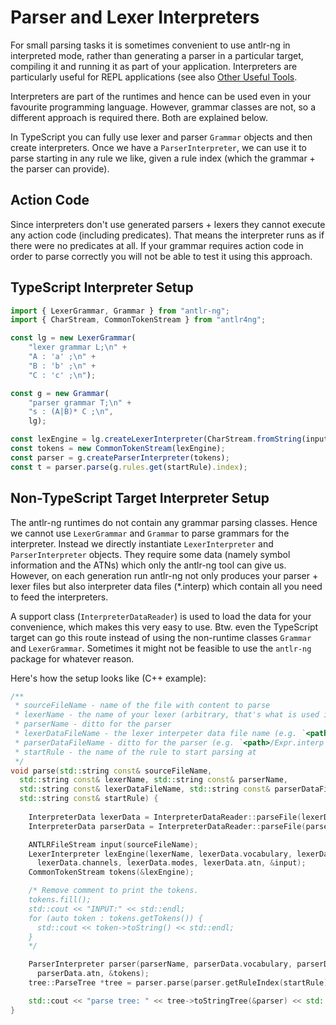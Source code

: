 # Parser and Lexer Interpreters

For small parsing tasks it is sometimes convenient to use <span class="antlr-ng">antlr-ng</span> in interpreted mode, rather than generating a parser in a particular target, compiling it and running it as part of your application. Interpreters are particularly useful for REPL applications (see also [Other Useful Tools](/documentation/repl).

Interpreters are part of the runtimes and hence can be used even in your favourite programming language. However, grammar classes are not, so a different approach is required there. Both are explained below.

In TypeScript you can fully use lexer and parser `Grammar` objects and then create interpreters. Once we have a `ParserInterpreter`, we can use it to parse starting in any rule we like, given a rule index (which the grammar + the parser can provide).

## Action Code

Since interpreters don't use generated parsers + lexers they cannot execute any action code (including predicates). That means the interpreter runs as if there were no predicates at all. If your grammar requires action code in order to parse correctly you will not be able to test it using this approach.

## TypeScript Interpreter Setup

```typescript
import { LexerGrammar, Grammar } from "antlr-ng";
import { CharStream, CommonTokenStream } from "antlr4ng";

const lg = new LexerGrammar(
    "lexer grammar L;\n" +
    "A : 'a' ;\n" +
    "B : 'b' ;\n" +
    "C : 'c' ;\n");

const g = new Grammar(
    "parser grammar T;\n" +
    "s : (A|B)* C ;\n",
    lg);

const lexEngine = lg.createLexerInterpreter(CharStream.fromString(input));
const tokens = new CommonTokenStream(lexEngine);
const parser = g.createParserInterpreter(tokens);
const t = parser.parse(g.rules.get(startRule).index);
```

## Non-TypeScript Target Interpreter Setup

The <span class="antlr-ng">antlr-ng</span> runtimes do not contain any grammar parsing classes. Hence we cannot use `LexerGrammar` and `Grammar` to parse grammars for the interpreter. Instead we directly instantiate `LexerInterpreter` and `ParserInterpreter` objects. They require some data (namely symbol information and the ATNs) which only the <span class="antlr-ng">antlr-ng</span> tool can give us. However, on each generation run <span class="antlr-ng">antlr-ng</span> not only produces your parser + lexer files but also interpreter data files (*.interp) which contain all you need to feed the interpreters.

A support class (`InterpreterDataReader`) is used to load the data for your convenience, which makes this very easy to use. Btw. even the TypeScript target can go this route instead of using the non-runtime classes `Grammar` and `LexerGrammar`. Sometimes it might not be feasible to use the `antlr-ng` package for whatever reason.

Here's how the setup looks like (C++ example):

```cpp
/**
 * sourceFileName - name of the file with content to parse
 * lexerName - the name of your lexer (arbitrary, that's what is used in error messages)
 * parserName - ditto for the parser
 * lexerDataFileName - the lexer interpeter data file name (e.g. `<path>/ExprLexer.interp`)
 * parserDataFileName - ditto for the parser (e.g. `<path>/Expr.interp`)
 * startRule - the name of the rule to start parsing at
 */
void parse(std::string const& sourceFileName,
  std::string const& lexerName, std::string const& parserName,
  std::string const& lexerDataFileName, std::string const& parserDataFileName,
  std::string const& startRule) {
  
    InterpreterData lexerData = InterpreterDataReader::parseFile(lexerDataFileName);
    InterpreterData parserData = InterpreterDataReader::parseFile(parserDataFileName);

    ANTLRFileStream input(sourceFileName);
    LexerInterpreter lexEngine(lexerName, lexerData.vocabulary, lexerData.ruleNames,
      lexerData.channels, lexerData.modes, lexerData.atn, &input);
    CommonTokenStream tokens(&lexEngine);

    /* Remove comment to print the tokens.
    tokens.fill();
    std::cout << "INPUT:" << std::endl;
    for (auto token : tokens.getTokens()) {
      std::cout << token->toString() << std::endl;
    }
    */

    ParserInterpreter parser(parserName, parserData.vocabulary, parserData.ruleNames,
      parserData.atn, &tokens);
    tree::ParseTree *tree = parser.parse(parser.getRuleIndex(startRule));

    std::cout << "parse tree: " << tree->toStringTree(&parser) << std::endl;
}
```
